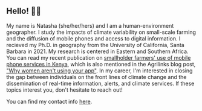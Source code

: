 ## Hello! 👋🏽

My name is Natasha (she/her/hers) and I am a human-environment geographer. I study the impacts of climate variability on small-scale farming and the diffusion of mobile phones and access to digital information. I recieved my Ph.D. in geography from the University of California, Santa Barbara in 2021. My research is centered in Eastern and Southern Africa.  You can read my recent publication on [smallholder farmers' use of mobile phone services in Kenya](https://rsa.tandfonline.com/doi/full/10.1080/17565529.2020.1748847), which is also mentioned in the Agrilinks blog post, ["Why women aren't using your app"](https://www.agrilinks.org/post/why-women-arent-using-your-ag-app). In my career, I'm interested in closing the gap between individuals on the front lines of climate change and the dissemination of real-time information, alerts, and climate services. If these topics interest you, don't hesitate to reach out!

You can find my contact info [here](http://caylor.eri.ucsb.edu/people/krell/).
